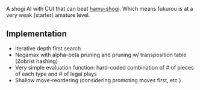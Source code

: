 A shogi AI with CUI that can beat [hamu-shogi](http://www.hozo.biz/shogi/).
Which means fukurou is at a very weak (starter) amature level.


Implementation
-------------------------------------------------------------------------------------------------------
* Iterative depth first search
* Negamax with alpha-beta pruning and pruning w/ transposition table (Zobrist hashing)
* Very simple evaluation function: hard-coded combination of # of pieces of each type and # of legal plays
* Shallow move-reordering (considering promoting moves first, etc.)
